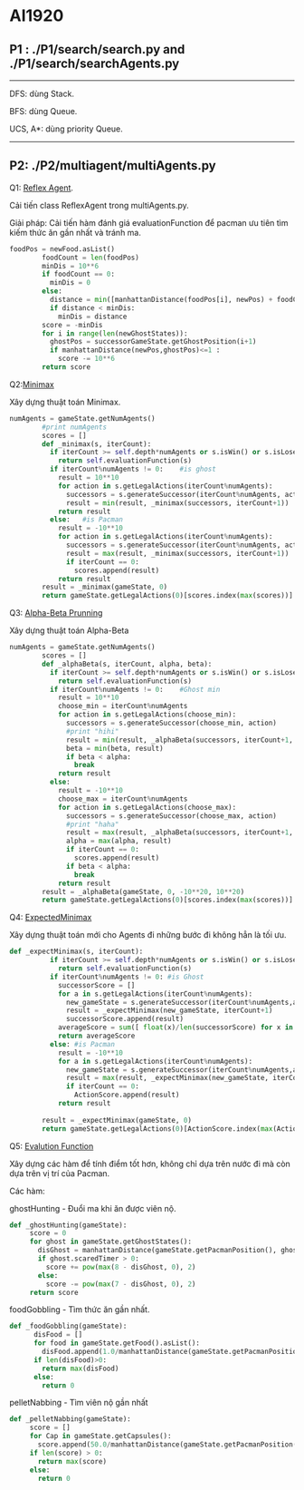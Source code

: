 # AI1920
## P1 : ./P1/search/search.py and ./P1/search/searchAgents.py
---
DFS: dùng Stack.

BFS: dùng Queue.

UCS, A*: dùng priority Queue.

---

## P2: ./P2/multiagent/multiAgents.py

Q1: [Reflex Agent](http://ai.berkeley.edu/multiagent.html#Q1).

Cải tiến class ReflexAgent trong multiAgents.py.

Giải pháp: Cải tiến hàm đánh giá evaluationFunction để pacman ưu tiên tìm kiếm thức ăn gần nhất và tránh ma.

```python
foodPos = newFood.asList()
        foodCount = len(foodPos)
        minDis = 10**6
        if foodCount == 0:
          minDis = 0
        else:
          distance = min([manhattanDistance(foodPos[i], newPos) + foodCount*100 for i in range(foodCount)])
          if distance < minDis:
            minDis = distance
        score = -minDis
        for i in range(len(newGhostStates)):
          ghostPos = successorGameState.getGhostPosition(i+1)
          if manhattanDistance(newPos,ghostPos)<=1 :
            score -= 10**6
        return score 
```
Q2:[Minimax](http://ai.berkeley.edu/multiagent.html#Q2)

Xây dựng thuật toán Minimax.
```python
numAgents = gameState.getNumAgents()
        #print numAgents
        scores = []
        def _minimax(s, iterCount):
          if iterCount >= self.depth*numAgents or s.isWin() or s.isLose():
            return self.evaluationFunction(s)
          if iterCount%numAgents != 0:    #is ghost
            result = 10**10
            for action in s.getLegalActions(iterCount%numAgents):
              successors = s.generateSuccessor(iterCount%numAgents, action)
              result = min(result, _minimax(successors, iterCount+1))
            return result
          else:   #is Pacman
            result = -10**10
            for action in s.getLegalActions(iterCount%numAgents):
              successors = s.generateSuccessor(iterCount%numAgents, action)
              result = max(result, _minimax(successors, iterCount+1))
              if iterCount == 0:
                scores.append(result)
            return result
        result = _minimax(gameState, 0)
        return gameState.getLegalActions(0)[scores.index(max(scores))]
```

Q3: [Alpha-Beta Prunning](http://ai.berkeley.edu/multiagent.html#Q3)

Xây dựng thuật toán Alpha-Beta
```python
numAgents = gameState.getNumAgents()
        scores = []
        def _alphaBeta(s, iterCount, alpha, beta):
          if iterCount >= self.depth*numAgents or s.isWin() or s.isLose():
            return self.evaluationFunction(s)
          if iterCount%numAgents != 0:    #Ghost min
            result = 10**10
            choose_min = iterCount%numAgents
            for action in s.getLegalActions(choose_min):
              successors = s.generateSuccessor(choose_min, action)
              #print "hihi"
              result = min(result, _alphaBeta(successors, iterCount+1, alpha, beta))
              beta = min(beta, result)
              if beta < alpha:
                break
            return result
          else:
            result = -10**10
            choose_max = iterCount%numAgents
            for action in s.getLegalActions(choose_max):
              successors = s.generateSuccessor(choose_max, action)
              #print "haha"
              result = max(result, _alphaBeta(successors, iterCount+1, alpha, beta))
              alpha = max(alpha, result)
              if iterCount == 0:
                scores.append(result)
              if beta < alpha:
                break
            return result
        result = _alphaBeta(gameState, 0, -10**20, 10**20)
        return gameState.getLegalActions(0)[scores.index(max(scores))]
```

Q4: [ExpectedMinimax](http://ai.berkeley.edu/multiagent.html#Q4)

Xây dựng thuật toán mới cho Agents đi những bước đi không hẳn là tối ưu.

```python
def _expectMinimax(s, iterCount):
          if iterCount >= self.depth*numAgents or s.isWin() or s.isLose(): #leaf node
            return self.evaluationFunction(s)
          if iterCount%numAgents != 0: #is Ghost 
            successorScore = []
            for a in s.getLegalActions(iterCount%numAgents):
              new_gameState = s.generateSuccessor(iterCount%numAgents,a)
              result = _expectMinimax(new_gameState, iterCount+1)
              successorScore.append(result)
            averageScore = sum([ float(x)/len(successorScore) for x in successorScore])
            return averageScore
          else: #is Pacman
            result = -10**10
            for a in s.getLegalActions(iterCount%numAgents):
              new_gameState = s.generateSuccessor(iterCount%numAgents,a)
              result = max(result, _expectMinimax(new_gameState, iterCount+1))
              if iterCount == 0:
                ActionScore.append(result)
            return result
      
        result = _expectMinimax(gameState, 0)
        return gameState.getLegalActions(0)[ActionScore.index(max(ActionScore))]
 ```
 Q5: [Evalution Function](http://ai.berkeley.edu/multiagent.html#Q5)
 
 Xây dựng các hàm để tính điểm tốt hơn, không chỉ dựa trên nước đi mà còn dựa trên vị trí của Pacman.
 
 Các hàm:
 
 ghostHunting - Đuổi ma khi ăn được viên nộ.
 ```python
 def _ghostHunting(gameState):
      score = 0
      for ghost in gameState.getGhostStates():
        disGhost = manhattanDistance(gameState.getPacmanPosition(), ghost.getPosition())
        if ghost.scaredTimer > 0:
          score += pow(max(8 - disGhost, 0), 2)
        else:
          score -= pow(max(7 - disGhost, 0), 2)
      return score 
```
foodGobbling - Tìm thức ăn gần nhất.
```python
def _foodGobbling(gameState):
      disFood = []
      for food in gameState.getFood().asList():
        disFood.append(1.0/manhattanDistance(gameState.getPacmanPosition(), food))
      if len(disFood)>0:
        return max(disFood)
      else:
        return 0
 ```
 pelletNabbing - Tìm viên nộ gần nhất
 ```python
 def _pelletNabbing(gameState):
      score = []
      for Cap in gameState.getCapsules():
        score.append(50.0/manhattanDistance(gameState.getPacmanPosition(), Cap))
      if len(score) > 0:
        return max(score)
      else:
        return 0
  ```
 
 

